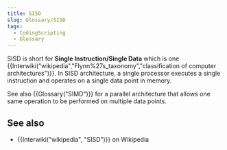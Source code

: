 ```yaml
---
title: SISD
slug: Glossary/SISD
tags:
  - CodingScripting
  - Glossary
---
```

<p>SISD is short for <strong>Single Instruction/Single Data</strong> which is one {{Interwiki("wikipedia","Flynn%27s_taxonomy","classification of computer architectures")}}. In SISD architecture, a single processor executes a single instruction and operates on a single data point in memory.</p>

<p>See also {{Glossary("SIMD")}} for a parallel architecture that allows one same operation to be performed on multiple data points.</p>

<h2 id="see_also">See also</h2>

<ul>
 <li>{{Interwiki("wikipedia", "SISD")}} on Wikipedia</li>
</ul>
